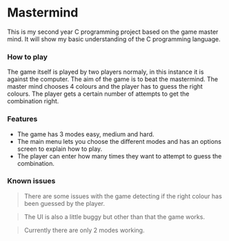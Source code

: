 # Mastermind

This is my second year C programming project based on the game master mind. It will show my basic understanding of the C programming language.

### How to play
The game itself is played by two players normaly, in this instance it is against the computer. The aim of the game is to beat the mastermind.
The master mind chooses 4 colours and the player has to guess the right colours.
The player gets a certain number of attempts to get the combination right.

### Features
- The game has 3 modes easy, medium and hard.
- The main menu lets you choose the different modes and has an options screen to explain how to play.
- The player can enter how many times they want to attempt to guess the combination. 

### Known issues
>There are some issues with the game detecting if the right colour has been guessed by the player.

>The UI is also a little buggy but other than that the game works.

>Currently there are only 2 modes working.
